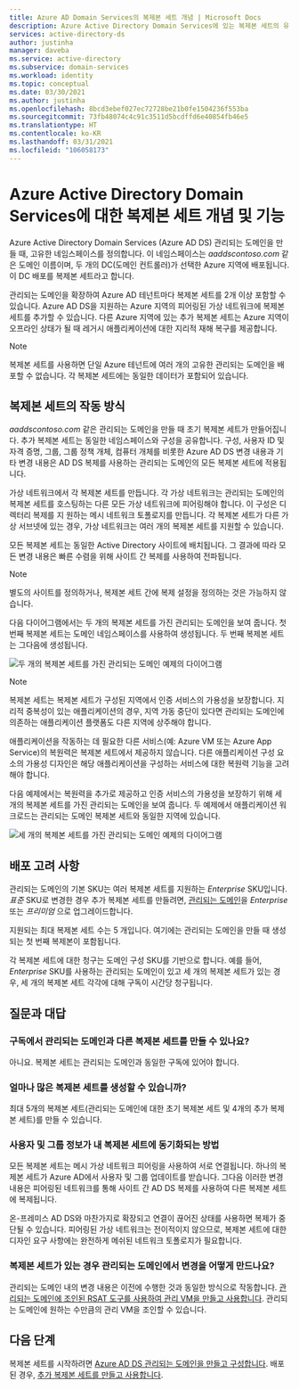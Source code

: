 ```yaml
---
title: Azure AD Domain Services의 복제본 세트 개념 | Microsoft Docs
description: Azure Active Directory Domain Services에 있는 복제본 세트의 유형 및 ID 서비스를 필요로 하는 애플리케이션에 중복성을 제공하는 방법에 대해 알아봅니다.
services: active-directory-ds
author: justinha
manager: daveba
ms.service: active-directory
ms.subservice: domain-services
ms.workload: identity
ms.topic: conceptual
ms.date: 03/30/2021
ms.author: justinha
ms.openlocfilehash: 8bcd3ebef027ec72728be21b0fe1504236f553ba
ms.sourcegitcommit: 73fb48074c4c91c3511d5bcdffd6e40854fb46e5
ms.translationtype: HT
ms.contentlocale: ko-KR
ms.lasthandoff: 03/31/2021
ms.locfileid: "106058173"
---
```

# <a name="replica-sets-concepts-and-features-for-azure-active-directory-domain-services"></a>Azure Active Directory Domain Services에 대한 복제본 세트 개념 및 기능

Azure Active Directory Domain Services (Azure AD DS) 관리되는 도메인을 만들 때, 고유한 네임스페이스를 정의합니다. 이 네임스페이스는 *aaddscontoso.com* 같은 도메인 이름이며, 두 개의 DC(도메인 컨트롤러)가 선택한 Azure 지역에 배포됩니다. 이 DC 배포를 복제본 세트라고 합니다.

관리되는 도메인을 확장하여 Azure AD 테넌트마다 복제본 세트를 2개 이상 포함할 수 있습니다. Azure AD DS을 지원하는 Azure 지역의 피어링된 가상 네트워크에 복제본 세트를 추가할 수 있습니다. 다른 Azure 지역에 있는 추가 복제본 세트는 Azure 지역이 오프라인 상태가 될 때 레거시 애플리케이션에 대한 지리적 재해 복구를 제공합니다.

> [!NOTE]
> 복제본 세트를 사용하면 단일 Azure 테넌트에 여러 개의 고유한 관리되는 도메인을 배포할 수 없습니다. 각 복제본 세트에는 동일한 데이터가 포함되어 있습니다.

## <a name="how-replica-sets-work"></a>복제본 세트의 작동 방식

*aaddscontoso.com* 같은 관리되는 도메인을 만들 때 초기 복제본 세트가 만들어집니다. 추가 복제본 세트는 동일한 네임스페이스와 구성을 공유합니다. 구성, 사용자 ID 및 자격 증명, 그룹, 그룹 정책 개체, 컴퓨터 개체를 비롯한 Azure AD DS 변경 내용과 기타 변경 내용은 AD DS 복제를 사용하는 관리되는 도메인의 모든 복제본 세트에 적용됩니다.

가상 네트워크에서 각 복제본 세트를 만듭니다. 각 가상 네트워크는 관리되는 도메인의 복제본 세트를 호스팅하는 다른 모든 가상 네트워크에 피어링해야 합니다. 이 구성은 디렉터리 복제를 지 원하는 메시 네트워크 토폴로지를 만듭니다. 각 복제본 세트가 다른 가상 서브넷에 있는 경우, 가상 네트워크는 여러 개의 복제본 세트를 지원할 수 있습니다.

모든 복제본 세트는 동일한 Active Directory 사이트에 배치됩니다. 그 결과에 따라 모든 변경 내용은 빠른 수렴을 위해 사이트 간 복제를 사용하여 전파됩니다.

> [!NOTE]
> 별도의 사이트를 정의하거나, 복제본 세트 간에 복제 설정을 정의하는 것은 가능하지 않습니다.

다음 다이어그램에서는 두 개의 복제본 세트를 가진 관리되는 도메인을 보여 줍니다. 첫 번째 복제본 세트는 도메인 네임스페이스를 사용하여 생성됩니다. 두 번째 복제본 세트는 그다음에 생성됩니다.

![두 개의 복제본 세트를 가진 관리되는 도메인 예제의 다이어그램](./media/concepts-replica-sets/two-replica-set-example.png)

> [!NOTE]
> 복제본 세트는 복제본 세트가 구성된 지역에서 인증 서비스의 가용성을 보장합니다. 지리적 중복성이 있는 애플리케이션의 경우, 지역 가동 중단이 있다면 관리되는 도메인에 의존하는 애플리케이션 플랫폼도 다른 지역에 상주해야 합니다.
>
> 애플리케이션을 작동하는 데 필요한 다른 서비스(예: Azure VM 또는 Azure App Service)의 복원력은 복제본 세트에서 제공하지 않습니다. 다른 애플리케이션 구성 요소의 가용성 디자인은 해당 애플리케이션을 구성하는 서비스에 대한 복원력 기능을 고려해야 합니다.

다음 예제에서는 복원력을 추가로 제공하고 인증 서비스의 가용성을 보장하기 위해 세 개의 복제본 세트를 가진 관리되는 도메인을 보여 줍니다. 두 예제에서 애플리케이션 워크로드는 관리되는 도메인 복제본 세트와 동일한 지역에 있습니다.

![세 개의 복제본 세트를 가진 관리되는 도메인 예제의 다이어그램](./media/concepts-replica-sets/three-replica-set-example.png)

## <a name="deployment-considerations"></a>배포 고려 사항

관리되는 도메인의 기본 SKU는 여러 복제본 세트를 지원하는 *Enterprise* SKU입니다. *표준* SKU로 변경한 경우 추가 복제본 세트를 만들려면, [관리되는 도메인](change-sku.md)을 *Enterprise* 또는 *프리미엄* 으로 업그레이드합니다.

지원되는 최대 복제본 세트 수는 5 개입니다. 여기에는 관리되는 도메인을 만들 때 생성되는 첫 번째 복제본이 포함됩니다.

각 복제본 세트에 대한 청구는 도메인 구성 SKU를 기반으로 합니다. 예를 들어, *Enterprise* SKU를 사용하는 관리되는 도메인이 있고 세 개의 복제본 세트가 있는 경우, 세 개의 복제본 세트 각각에 대해 구독이 시간당 청구됩니다.

## <a name="frequently-asked-questions"></a>질문과 대답

### <a name="can-i-create-a-replica-set-in-subscription-different-from-my-managed-domain"></a>구독에서 관리되는 도메인과 다른 복제본 세트를 만들 수 있나요?

아니요. 복제본 세트는 관리되는 도메인과 동일한 구독에 있어야 합니다.

### <a name="how-many-replica-sets-can-i-create"></a>얼마나 많은 복제본 세트를 생성할 수 있습니까?

최대 5개의 복제본 세트(관리되는 도메인에 대한 초기 복제본 세트 및 4개의 추가 복제본 세트)를 만들 수 있습니다.

### <a name="how-does-user-and-group-information-get-synchronized-to-my-replica-sets"></a>사용자 및 그룹 정보가 내 복제본 세트에 동기화되는 방법

모든 복제본 세트는 메시 가상 네트워크 피어링을 사용하여 서로 연결됩니다. 하나의 복제본 세트가 Azure AD에서 사용자 및 그룹 업데이트를 받습니다. 그다음 이러한 변경 내용은 피어링된 네트워크를 통해 사이트 간 AD DS 복제를 사용하여 다른 복제본 세트에 복제됩니다.

온-프레미스 AD DS와 마찬가지로 확장되고 연결이 끊어진 상태를 사용하면 복제가 중단될 수 있습니다. 피어링된 가상 네트워크는 전이적이지 않으므로, 복제본 세트에 대한 디자인 요구 사항에는 완전하게 메쉬된 네트워크 토폴로지가 필요합니다.

### <a name="how-do-i-make-changes-in-my-managed-domain-after-i-have-replica-sets"></a>복제본 세트가 있는 경우 관리되는 도메인에서 변경을 어떻게 만드나요?

관리되는 도메인 내의 변경 내용은 이전에 수행한 것과 동일한 방식으로 작동합니다. [관리되는 도메인에 조인된 RSAT 도구를 사용하여 관리 VM을 만들고 사용합니다](tutorial-create-management-vm.md). 관리되는 도메인에 원하는 수만큼의 관리 VM을 조인할 수 있습니다.

## <a name="next-steps"></a>다음 단계

복제본 세트를 시작하려면 [Azure AD DS 관리되는 도메인을 만들고 구성합니다][tutorial-create-advanced]. 배포된 경우, [추가 복제본 세트를 만들고 사용합니다][create-replica-set].

<!-- LINKS - INTERNAL -->
[tutorial-create-advanced]: tutorial-create-instance-advanced.md
[create-replica-set]: tutorial-create-replica-set.md
